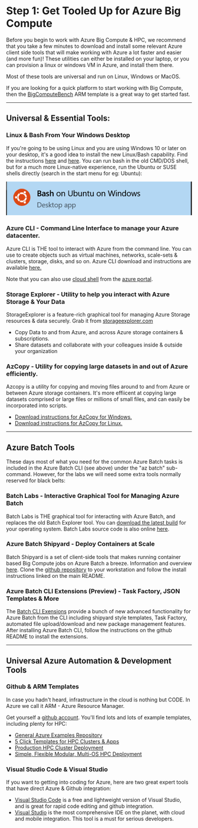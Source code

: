 # Step 1: Get Tooled Up for Azure Big Compute #

Before you begin to work with Azure Big Compute & HPC, we recommend that you take a few minutes to download and install some relevant Azure client side tools that will make working with Azure a lot faster and easier (and more fun)! These utilities can either be installed on your laptop, or you can provision a  linux or windows VM in Azure, and install them there. 

Most of these tools are universal and run on Linux, Windows or MacOS. 

If you are looking for a quick platform to start working with Big Compute, then the <a href="https://github.com/azurebigcompute/BigComputeBench">BigComputeBench</a> ARM template is a great way to get started fast. 

***
## Universal & Essential Tools: 

### Linux & Bash From Your Windows Desktop

If you're going to be using Linux and you are using Windows 10 or later on your desktop, it's a good idea to install the new Linux/Bash capability. Find the instructions <a href="https://msdn.microsoft.com/en-us/commandline/wsl/install-win10">here</a> and <a href="https://www.windowscentral.com/how-install-bash-shell-command-line-windows-10">here</a>. You can run bash in the old CMD/DOS shell, but for a much more Linux-native experience, run the Ubuntu or SUSE shells directly (search in the start menu for eg: Ubuntu): 

![ubuntu](ubuntu.PNG)

### Azure CLI - Command Line Interface to manage your Azure datacenter. 

Azure CLI is THE tool to interact with Azure from the command line. You can use to create objects such as virtual machines, networks, scale-sets & clusters, storage, disks, and so on. Azure CLI download and instructions are available <a href="https://docs.microsoft.com/en-us/cli/azure/install-azure-cli">here.</a>

Note that you can also use <a href="https://azure.microsoft.com/en-us/features/cloud-shell/">cloud shell</a> from the <a href="https://portal.azure.com">azure portal</a>.

### Storage Explorer - Utility to help you interact with Azure Storage & Your Data

StorageExplorer is a feature-rich graphical tool for managing Azure Storage resources & data securely. Grab it from <a href="http://storageexplorer.com">storageexplorer.com</a>

* Copy Data to and from Azure, and across Azure storage containers & subscriptions. 
* Share datasets and collaborate with your colleagues inside & outside your organization

### AzCopy - Utility for copying large datasets in and out of Azure efficiently. 
Azcopy is a utility for copying and moving files around to and from Azure or between Azure storage containers. It's more effiicent at copying large datasets comprised or large files or millions of small files, and can easily be incorporated into scripts. 

* <a href="https://docs.microsoft.com/en-us/azure/storage/storage-use-azcopy">Download instructions for AzCopy for Windows.</a>
* <a href="https://docs.microsoft.com/en-us/azure/storage/storage-use-azcopy-linux">Download instructions for AzCopy for Linux.</a>

***
## Azure Batch Tools

These days most of what you need for the common Azure Batch tasks is included in the Azure Batch CLI (see above) under the "az batch" sub-command. However, for the labs we will need some extra tools normally reserved for black belts: 

### Batch Labs - Interactive Graphical Tool for Managing Azure Batch
Batch Labs is THE graphical tool for interacting with Azure Batch, and replaces the old Batch Explorer tool. You can <a href="https://azure.github.io/BatchLabs/">download the latest build</a> for your operating system. Batch Labs source code is also online <a href="https://github.com/Azure/BatchLabs">here</a>.

### Azure Batch Shipyard - Deploy Containers at Scale
Batch Shipyard is a set of client-side tools that makes running container based Big Compute jobs on Azure Batch a breeze. Information and overview <a href="https://azure.github.io/batch-shipyard">here</a>. Clone the <a href="https://github.com/Azure/batch-shipyard">github repository</a> to your workstation and follow the install instructions linked on the main README. 

### Azure Batch CLI Extensions (Preview) - Task Factory, JSON Templates & More
The <a href="https://github.com/Azure/azure-batch-cli-extensions">Batch CLI Exensions</a> provide a bunch of new advanced functionality for Azure Batch from the CLI including shipyard style templates, Task Factory, automated file upload/download and new package management features. After installing Azure Batch CLI, follow the instructions on the github README to install the extensions. 

***

## Universal Azure Automation & Development Tools

### Github & ARM Templates

In case you hadn't heard, infrastructure in the cloud is nothing but CODE. In Azure we call it ARM - Azure Resource Manager. 

Get yourself a <a href="https://github.com/join">github account</a>. You'll find lots and lots of example templates, including plenty for HPC: 

* <a href="https://github.com/Azure/AzureStack-QuickStart-Templates">General Azure Examples Repository</a>
* <a href="https://github.com/tanewill/5clickTemplates">5 Click Templates for HPC Clusters & Apps</a>
* <a href="https://github.com/xpillons/azure-hpc/tree/master/Compute-Grid-Infra">Production HPC Cluster Deployment</a>
* <a href="https://github.com/mkiernan/FlexHPC">Simple, Flexible Modular, Multi-OS HPC Deployment</a>


### Visual Studio Code & Visual Studio

If you want to getting into coding for Azure, here are two great expert tools that have direct Azure & Github integration: 

* <a href="https://code.visualstudio.com/">Visual Studio Code</a> is a free and lightweight version of Visual Studio, and is great for rapid code editing and github integration.  
* <a href="https://www.visualstudio.com/">Visual Studio</a> is the most comprehensive IDE on the planet, with cloud and mobile integration. This tool is a must for serious developers. 
